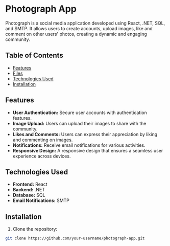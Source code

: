 # Photograph App

Photograph is a social media application developed using React, .NET, SQL, and SMTP. It allows users to create accounts, upload images, like and comment on other users' photos, creating a dynamic and engaging community.

## Table of Contents

- [Features](#features)
- [Files](#files)
- [Technologies Used](#technologies_used)
- [Installation](#installation)


## Features

- **User Authentication:** Secure user accounts with authentication features.
- **Image Upload:** Users can upload their images to share with the community.
- **Likes and Comments:** Users can express their appreciation by liking and commenting on images.
- **Notifications:** Receive email notifications for various activities.
- **Responsive Design:** A responsive design that ensures a seamless user experience across devices.

## Technologies Used

- **Frontend:** React
- **Backend:** .NET
- **Database:** SQL
- **Email Notifications:** SMTP

## Installation

1. Clone the repository:

```bash
git clone https://github.com/your-username/photograph-app.git
